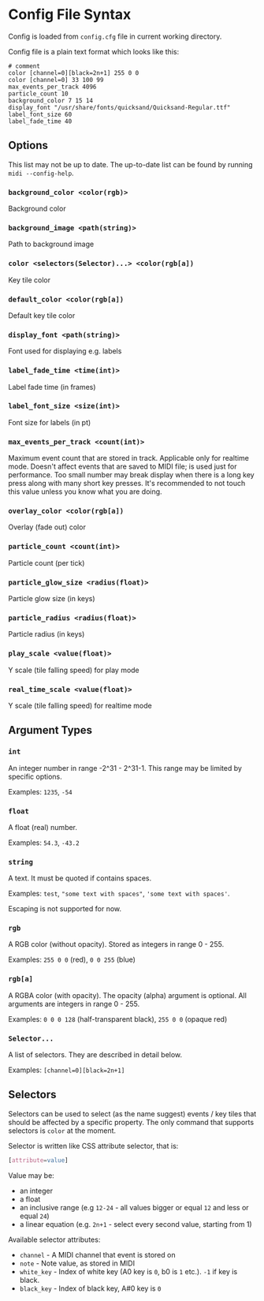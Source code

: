 # Config File Syntax

Config is loaded from `config.cfg` file in current working directory.

Config file is a plain text format which looks like this:

```
# comment
color [channel=0][black=2n+1] 255 0 0
color [channel=0] 33 100 99
max_events_per_track 4096
particle_count 10
background_color 7 15 14
display_font "/usr/share/fonts/quicksand/Quicksand-Regular.ttf"
label_font_size 60
label_fade_time 40
```

## Options

This list may not be up to date. The up-to-date list can be found by running `midi --config-help`.

### `background_color <color(rgb)>`
Background color

### `background_image <path(string)>`
Path to background image

### `color <selectors(Selector)...> <color(rgb[a])`
Key tile color

### `default_color <color(rgb[a])`
Default key tile color

### `display_font <path(string)>`
Font used for displaying e.g. labels

### `label_fade_time <time(int)>`
Label fade time (in frames)

### `label_font_size <size(int)>`
Font size for labels (in pt)

### `max_events_per_track <count(int)>`
Maximum event count that are stored in track. Applicable only for realtime mode. Doesn't affect events that are saved to MIDI file; is used just for performance. Too small number may break display when there is a long key press along with many short key presses. It's recommended to not touch this value unless you know what you are doing.

### `overlay_color <color(rgb[a])`
Overlay (fade out) color

### `particle_count <count(int)>`
Particle count (per tick)

### `particle_glow_size <radius(float)>`
Particle glow size (in keys)

### `particle_radius <radius(float)>`
Particle radius (in keys)

### `play_scale <value(float)>`
Y scale (tile falling speed) for play mode

### `real_time_scale <value(float)>`
Y scale (tile falling speed) for realtime mode

## Argument Types

### `int`
An integer number in range -2^31 - 2^31-1. This range may be limited by specific options.

Examples: `1235`, `-54`

### `float`
A float (real) number.

Examples: `54.3`, `-43.2`

### `string`
A text. It must be quoted if contains spaces.

Examples: `test`, `"some text with spaces"`, `'some text with spaces'`.

Escaping is not supported for now.

### `rgb`
A RGB color (without opacity). Stored as integers in range 0 - 255.

Examples: `255 0 0` (red), `0 0 255` (blue)

### `rgb[a]`
A RGBA color (with opacity). The opacity (alpha) argument is optional. All arguments are integers in range 0 - 255.

Examples: `0 0 0 128` (half-transparent black), `255 0 0` (opaque red)

### `Selector...`
A list of selectors. They are described in detail below.

Examples: `[channel=0][black=2n+1]`

## Selectors
Selectors can be used to select (as the name suggest) events / key tiles that should be affected by a specific property. The only command that supports selectors is `color` at the moment.

Selector is written like CSS attribute selector, that is:

```css
[attribute=value]
```

Value may be:
* an integer
* a float
* an inclusive range (e.g `12-24` - all values bigger or equal `12` and less or equal `24`)
* a linear equation (e.g. `2n+1` - select every second value, starting from 1)

Available selector attributes:
* `channel` - A MIDI channel that event is stored on
* `note` - Note value, as stored in MIDI
* `white_key` - Index of white key (A0 key is `0`, b0 is `1` etc.). `-1` if key is black.
* `black_key` - Index of black key, A#0 key is `0`
